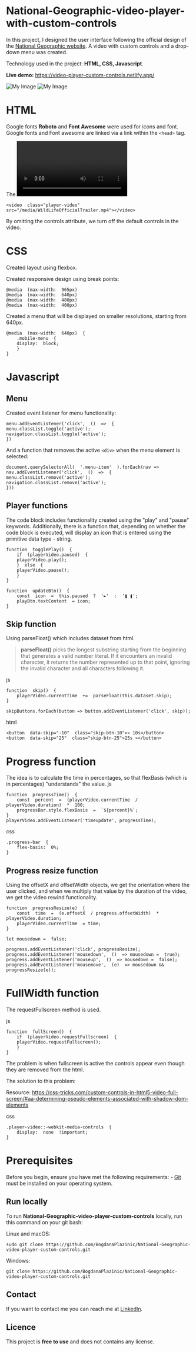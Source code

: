 ﻿# National-Geographic-video-player-with-custom-controls
In this project, I designed the user interface following the official design of the [National Geographic website](https://www.nationalgeographic.com/). 
A video with custom controls and a drop-down menu was created.

Technology used in the project: **HTML, CSS, Javascript**.

**Live demo:** https://video-player-custom-controls.netlify.app/

![My Image](https://github.com/BogdanaPlazinic/National-Geographic-video-player-custom-controls/blob/master/md-img/National%20Geographic%20desktop.gif)
![My Image](https://github.com/BogdanaPlazinic/National-Geographic-video-player-custom-controls/blob/master/md-img/National%20Geographic%20mobile.gif)


# HTML

Google fonts **Roboto** and **Font Awesome** were used for icons and font.
Google fonts and Font awesome are linked via a link within the `<head>` tag.

The <video> tag for the video is used, where the controls attribute is omitted.

    <video  class="player-video"  src="/media/WildLifeOfficialTrailer.mp4"></video>
By omitting the controls attribute, we turn off the default controls in the video.

# CSS

Created layout using flexbox.

Created responsive design using break points:

    @media  (max-width:  965px)
    @media  (max-width:  640px)
    @media  (max-width:  480px)
    @media  (max-width:  400px)

Created a menu that will be displayed on smaller resolutions, starting from 640px.

    @media  (max-width:  640px)  {
	    .mobile-menu  {
	    display:  block;
	    }
    }


# Javascript

## Menu

Created event listener for menu functionality:

   

    menu.addEventListener('click',  ()  =>  {
    menu.classList.toggle('active');
    navigation.classList.toggle('active');
    })

And a function that removes the active `<div>` when the menu element is selected:

    document.querySelectorAll(  '.menu-item'  ).forEach(nav => nav.addEventListener('click',  ()  =>  {
    menu.classList.remove('active');
    navigation.classList.remove('active');
    }))

## Player functions
The code block includes functionality created using the "play" and "pause" keywords. Additionally, there is a function that, depending on whether the code block is executed, will display an icon that is entered using the primitive data type - string.

    function  togglePlay()  {
	    if  (playerVideo.paused)  {
	    playerVideo.play();
	    }  else  {
	    playerVideo.pause();
	    }
    }
    
    function  updateBtn()  {
	    const  icon  =  this.paused  ?  '►'  :  '❚ ❚';
	    playBtn.textContent  = icon;
    }



## Skip function
Using parseFloat() which includes dataset from html.

>**parseFloat()** picks the longest substring starting from the beginning that generates a valid number literal. If it encounters an invalid character, it returns the number represented up to that point, ignoring the invalid character and all characters following it.

js

    function  skip()  {
    	playerVideo.currentTime  +=  parseFloat(this.dataset.skip);
    }
    
    skipButtons.forEach(button => button.addEventListener('click', skip));
    
html

    <button  data-skip="-10"  class="skip-btn-10">« 10s</button>
    <button  data-skip="25"  class="skip-btn-25">25s »</button>

# Progress function
The idea is to calculate the time in percentages, so that flexBasis (which is in percentages) "understands" the value.
js

    function  progressTime()  {
	    const  percent  =  (playerVideo.currentTime  / playerVideo.duration)  *  100;
	    progressBar.style.flexBasis  =  `${percent}%`;
    }
    playerVideo.addEventListener('timeupdate', progressTime);

css

    .progress-bar  {
	    flex-basis:  0%;
    }



## Progress resize function

Using the offsetX and offsetWidth objects, we get the orientation where the user clicked, and when we multiply that value by the duration of the video, we get the video rewind functionality.

    function  progressResize(e)  {
    	const  time  =  (e.offsetX  / progress.offsetWidth)  * playerVideo.duration;
    	playerVideo.currentTime  = time;
    }
    
    let mousedown =  false;
    
    progress.addEventListener('click', progressResize);
    progress.addEventListener('mousedown',  ()  => mousedown =  true);
    progress.addEventListener('mouseup',  ()  => mousedown =  false);
    progress.addEventListener('mousemove',  (e)  => mousedown &&  progressResize(e));

# FullWidth function
The requestFullscreen method is used.

js

    function  fullScreen()  {
	    if  (playerVideo.requestFullscreen)  {
	    playerVideo.requestFullscreen();
	    }
    }

The problem is when fullscreen is active the controls appear even though they are removed from the html.

The solution to this problem:

Resource: https://css-tricks.com/custom-controls-in-html5-video-full-screen/#aa-determining-pseudo-elements-associated-with-shadow-dom-elements

css

    .player-video::-webkit-media-controls  {
	    display:  none  !important;
    }


# Prerequisites

Before you begin, ensure you have met the following requirements:
	- [Git](https://git-scm.com/downloads) must be installed on your operating system.

## Run locally

To run **National-Geographic-video-player-custom-controls** locally, run this command on your git bash:

Linux and macOS:

    sudo git clone https://github.com/BogdanaPlazinic/National-Geographic-video-player-custom-controls.git

Windows:

    git clone https://github.com/BogdanaPlazinic/National-Geographic-video-player-custom-controls.git

## Contact

If you want to contact me you can reach me at [LinkedIn](https://www.linkedin.com/in/bogdana-plazinic/).

## Licence

This project is **free to use** and does not contains any license.
